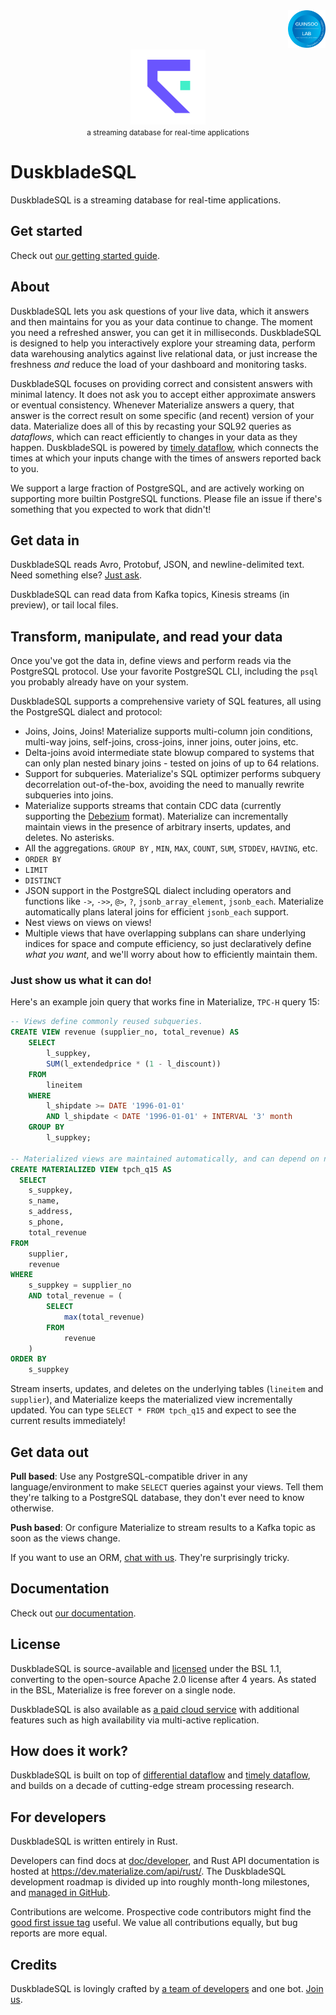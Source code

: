 <div align="right">
    <img src="assets/guinsoolab-badge.png" width="60" alt="badge">
    <br />
</div>
<div align="center">
    <img src="/assets/duskbladesql.svg" width=120 alt="logo" />
    <br />
    <small>a streaming database for real-time applications</small>
</div>

# DuskbladeSQL

DuskbladeSQL is a streaming database for real-time applications.

## Get started

Check out [our getting started guide](https://materialize.com/docs/get-started/).

## About

DuskbladeSQL lets you ask questions of your live data, which it answers and then maintains for you as your data 
continue to change. The moment you need a refreshed answer, you can get it in milliseconds. DuskbladeSQL is designed 
to help you interactively explore your streaming data, perform data warehousing analytics against live relational data, 
or just increase the freshness *and* reduce the load of your dashboard and monitoring tasks.

DuskbladeSQL focuses on providing correct and consistent answers with minimal latency. It does not ask you to accept 
either approximate answers or eventual consistency. Whenever Materialize answers a query, that answer is the 
correct result on some specific (and recent) version of your data. Materialize does all of this by recasting your 
SQL92 queries as *dataflows*, which can react efficiently to changes in your data as they happen. DuskbladeSQL is 
powered by [timely dataflow](https://github.com/TimelyDataflow/timely-dataflow), which connects the times at which 
your inputs change with the times of answers reported back to you.

We support a large fraction of  PostgreSQL, and are actively working on supporting more builtin PostgreSQL functions. 
Please file an issue if there's something that you expected to work that didn't!

## Get data in

DuskbladeSQL reads Avro, Protobuf, JSON, and newline-delimited text. Need something else? [Just ask](https://github.com/MaterializeInc/materialize/issues/new/choose).

DuskbladeSQL can read data from Kafka topics, Kinesis streams (in preview), or tail local files.

## Transform, manipulate, and read your data

Once you've got the data in, define views and perform reads via the PostgreSQL protocol. Use your favorite PostgreSQL CLI, including the `psql` you probably already have on your system.

DuskbladeSQL supports a comprehensive variety of SQL features, all using the PostgreSQL dialect and protocol:

-   Joins, Joins, Joins! Materialize supports multi-column join conditions, multi-way joins, self-joins, cross-joins, inner joins, outer joins, etc.
-   Delta-joins avoid intermediate state blowup compared to systems that can only plan nested binary joins - tested on joins of up to 64 relations.
-   Support for subqueries. Materialize's SQL optimizer performs subquery decorrelation out-of-the-box, avoiding the need to manually rewrite subqueries into joins.
-   Materialize supports streams that contain CDC data (currently supporting the [Debezium](https://debezium.io/blog/2017/09/25/streaming-to-another-database/) format). Materialize can incrementally maintain views in the presence of arbitrary inserts, updates, and deletes. No asterisks.
-   All the aggregations. `GROUP BY` , `MIN`, `MAX`, `COUNT`, `SUM`, `STDDEV`, `HAVING`, etc.
-   `ORDER BY`
-   `LIMIT`
-   `DISTINCT`
-   JSON support in the PostgreSQL dialect including operators and functions like `->`, `->>`, `@>`, `?`, `jsonb_array_element`, `jsonb_each`. Materialize automatically plans lateral joins for efficient `jsonb_each` support.
-   Nest views on views on views!
-   Multiple views that have overlapping subplans can share underlying indices for space and compute efficiency, so just declaratively define _what you want_, and we'll worry about how to efficiently maintain them.

### Just show us what it can do!

Here's an example join query that works fine in Materialize, `TPC-H` query 15:

```sql
-- Views define commonly reused subqueries.
CREATE VIEW revenue (supplier_no, total_revenue) AS
    SELECT
        l_suppkey,
        SUM(l_extendedprice * (1 - l_discount))
    FROM
        lineitem
    WHERE
        l_shipdate >= DATE '1996-01-01'
        AND l_shipdate < DATE '1996-01-01' + INTERVAL '3' month
    GROUP BY
        l_suppkey;

-- Materialized views are maintained automatically, and can depend on non-materialized views.
CREATE MATERIALIZED VIEW tpch_q15 AS
  SELECT
    s_suppkey,
    s_name,
    s_address,
    s_phone,
    total_revenue
FROM
    supplier,
    revenue
WHERE
    s_suppkey = supplier_no
    AND total_revenue = (
        SELECT
            max(total_revenue)
        FROM
            revenue
    )
ORDER BY
    s_suppkey
```

Stream inserts, updates, and deletes on the underlying tables (`lineitem` and `supplier`), and Materialize keeps the 
materialized view incrementally updated. You can type `SELECT * FROM tpch_q15` and expect to see the current 
results immediately!

## Get data out

**Pull based**: Use any PostgreSQL-compatible driver in any language/environment to make `SELECT` queries against your
views. Tell them they're talking to a PostgreSQL database, they don't ever need to know otherwise.

**Push based**: Or configure Materialize to stream results to a Kafka topic as soon as the views change.

If you want to use an ORM, [chat with us](https://github.com/MaterializeInc/materialize/issues/new/choose). They're surprisingly tricky.

## Documentation

Check out [our documentation](https://materialize.com/docs/).

## License

DuskbladeSQL is source-available and [licensed](LICENSE) under the BSL 1.1, converting to the open-source Apache 2.0 
license after 4 years. As stated in the BSL, Materialize is free forever on a single node.

DuskbladeSQL is also available as [a paid cloud service](https://materialize.com/pricing/) with additional features such as high availability via multi-active replication.

## How does it work?

DuskbladeSQL is built on top of [differential dataflow](https://github.com/TimelyDataflow/differential-dataflow) and [timely dataflow](https://github.com/TimelyDataflow/timely-dataflow), and builds on a decade of cutting-edge stream processing research.

## For developers

DuskbladeSQL is written entirely in Rust.

Developers can find docs at [doc/developer](doc/developer), and Rust API documentation is hosted at <https://dev.materialize.com/api/rust/>. The DuskbladeSQL development roadmap is divided up into roughly month-long milestones, and [managed in GitHub](https://github.com/MaterializeInc/materialize/milestones?direction=asc&sort=due_date&state=open).

Contributions are welcome. Prospective code contributors might find the [good first issue tag](https://github.com/MaterializeInc/materialize/issues?q=is%3Aopen+is%3Aissue+label%3A%22D-good+first+issue%22) useful. We value all contributions equally, but bug reports are more equal.

## Credits

DuskbladeSQL is lovingly crafted by [a team of developers](https://github.com/MaterializeInc/materialize/graphs/contributors) and one bot. [Join us](https://materialize.com/careers/).
